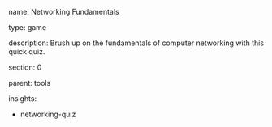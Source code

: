 name: Networking Fundamentals

type: game

description: Brush up on the fundamentals of computer networking with this quick quiz.

section: 0

parent: tools

insights:
  - networking-quiz
